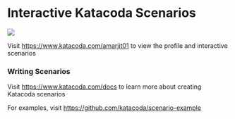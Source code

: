 # Interactive Katacoda Scenarios

[![](http://shields.katacoda.com/katacoda/amarjit01/count.svg)](https://www.katacoda.com/amarjit01 "Get your profile on Katacoda.com")

Visit https://www.katacoda.com/amarjit01 to view the profile and interactive scenarios

### Writing Scenarios
Visit https://www.katacoda.com/docs to learn more about creating Katacoda scenarios

For examples, visit https://github.com/katacoda/scenario-example
